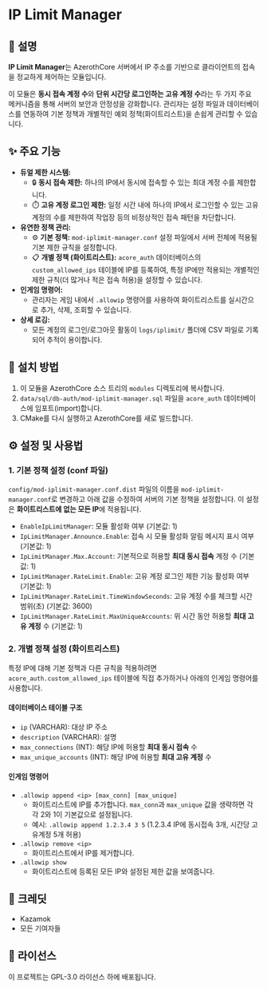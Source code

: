 # IP Limit Manager

## 📝 설명
**IP Limit Manager**는 AzerothCore 서버에서 IP 주소를 기반으로 클라이언트의 접속을 정교하게 제어하는 모듈입니다.

이 모듈은 **동시 접속 계정 수**와 **단위 시간당 로그인하는 고유 계정 수**라는 두 가지 주요 메커니즘을 통해 서버의 보안과 안정성을 강화합니다. 관리자는 설정 파일과 데이터베이스를 연동하여 기본 정책과 개별적인 예외 정책(화이트리스트)을 손쉽게 관리할 수 있습니다.

## ✨ 주요 기능
- **듀얼 제한 시스템:**
  - 🔒 **동시 접속 제한:** 하나의 IP에서 동시에 접속할 수 있는 최대 계정 수를 제한합니다.
  - ⏱️ **고유 계정 로그인 제한:** 일정 시간 내에 하나의 IP에서 로그인할 수 있는 고유 계정의 수를 제한하여 작업장 등의 비정상적인 접속 패턴을 차단합니다.
- **유연한 정책 관리:**
  - ⚙️ **기본 정책:** `mod-iplimit-manager.conf` 설정 파일에서 서버 전체에 적용될 기본 제한 규칙을 설정합니다.
  - 📋 **개별 정책 (화이트리스트):** `acore_auth` 데이터베이스의 `custom_allowed_ips` 테이블에 IP를 등록하여, 특정 IP에만 적용되는 개별적인 제한 규칙(더 많거나 적은 접속 허용)을 설정할 수 있습니다.
- **인게임 명령어:**
  - 관리자는 게임 내에서 `.allowip` 명령어를 사용하여 화이트리스트를 실시간으로 추가, 삭제, 조회할 수 있습니다.
- **상세 로깅:**
  - 모든 계정의 로그인/로그아웃 활동이 `logs/iplimit/` 폴더에 CSV 파일로 기록되어 추적이 용이합니다.

## 🚀 설치 방법
1.  이 모듈을 AzerothCore 소스 트리의 `modules` 디렉토리에 복사합니다.
2.  `data/sql/db-auth/mod-iplimit-manager.sql` 파일을 `acore_auth` 데이터베이스에 임포트(import)합니다.
3.  CMake를 다시 실행하고 AzerothCore를 새로 빌드합니다.

## ⚙️ 설정 및 사용법

### 1. 기본 정책 설정 (conf 파일)
`config/mod-iplimit-manager.conf.dist` 파일의 이름을 `mod-iplimit-manager.conf`로 변경하고 아래 값을 수정하여 서버의 기본 정책을 설정합니다. 이 설정은 **화이트리스트에 없는 모든 IP**에 적용됩니다.

- `EnableIpLimitManager`: 모듈 활성화 여부 (기본값: 1)
- `IpLimitManager.Announce.Enable`: 접속 시 모듈 활성화 알림 메시지 표시 여부 (기본값: 1)
- `IpLimitManager.Max.Account`: 기본적으로 허용할 **최대 동시 접속** 계정 수 (기본값: 1)
- `IpLimitManager.RateLimit.Enable`: 고유 계정 로그인 제한 기능 활성화 여부 (기본값: 1)
- `IpLimitManager.RateLimit.TimeWindowSeconds`: 고유 계정 수를 체크할 시간 범위(초) (기본값: 3600)
- `IpLimitManager.RateLimit.MaxUniqueAccounts`: 위 시간 동안 허용할 **최대 고유 계정** 수 (기본값: 1)

### 2. 개별 정책 설정 (화이트리스트)
특정 IP에 대해 기본 정책과 다른 규칙을 적용하려면 `acore_auth.custom_allowed_ips` 테이블에 직접 추가하거나 아래의 인게임 명령어를 사용합니다.

#### 데이터베이스 테이블 구조
- `ip` (VARCHAR): 대상 IP 주소
- `description` (VARCHAR): 설명
- `max_connections` (INT): 해당 IP에 허용할 **최대 동시 접속** 수
- `max_unique_accounts` (INT): 해당 IP에 허용할 **최대 고유 계정** 수

#### 인게임 명령어
- `.allowip append <ip> [max_conn] [max_unique]`
  - 화이트리스트에 IP를 추가합니다. `max_conn`과 `max_unique` 값을 생략하면 각각 2와 1이 기본값으로 설정됩니다.
  - 예시: `.allowip append 1.2.3.4 3 5` (1.2.3.4 IP에 동시접속 3개, 시간당 고유계정 5개 허용)
- `.allowip remove <ip>`
  - 화이트리스트에서 IP를 제거합니다.
- `.allowip show`
  - 화이트리스트에 등록된 모든 IP와 설정된 제한 값을 보여줍니다.

## 👥 크레딧
- Kazamok
- 모든 기여자들

## 📄 라이선스
이 프로젝트는 GPL-3.0 라이선스 하에 배포됩니다.